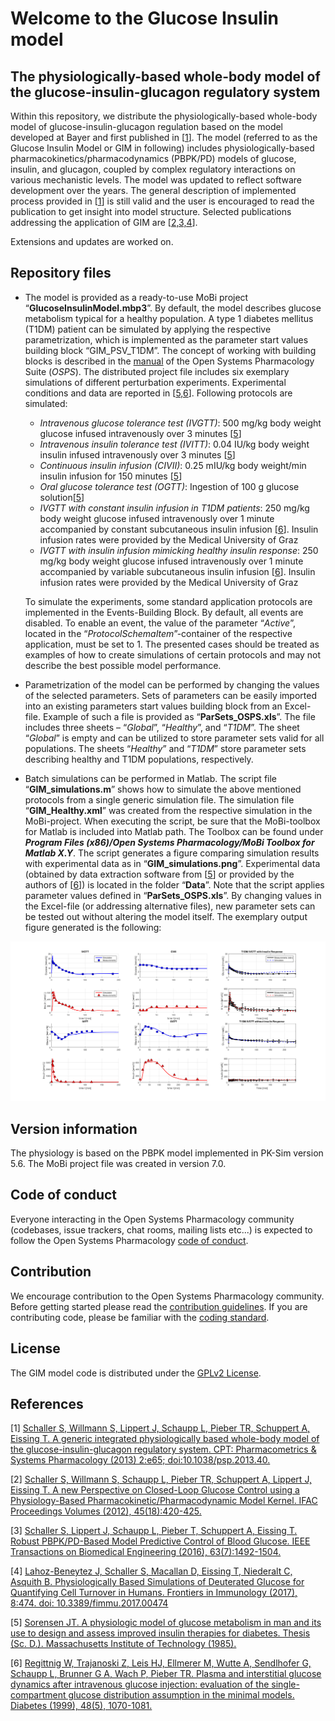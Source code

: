 # Welcome to the Glucose Insulin model
## The physiologically-based whole-body model of the glucose-insulin-glucagon regulatory system

Within this repository, we distribute the physiologically-based whole-body model of glucose-insulin-glucagon regulation based on the model developed at Bayer and first published in [[1](#references)]. The model (referred to as the Glucose Insulin Model or GIM in following) includes physiologically-based pharmacokinetics/pharmacodynamics (PBPK/PD) models of glucose, insulin, and glucagon, coupled by complex regulatory interactions on various mechanistic levels. The model was updated to reflect software development over the years. The general description of implemented process provided in [[1](#references)] is still valid and the user is encouraged to read the publication to get insight into model structure. Selected publications addressing the application of GIM are [[2,3,4](#references)].

Extensions and updates are worked on.

## Repository files
* The model is provided as a ready-to-use MoBi project “**GlucoseInsulinModel.mbp3**”. By default, the model describes glucose metabolism typical for a healthy population. A type 1 diabetes mellitus (T1DM) patient can be simulated by applying the respective parametrization, which is implemented as the parameter start values building block “GIM_PSV_T1DM”. The concept of working with building blocks is described in the [manual](https://github.com/Open-Systems-Pharmacology/OSPSuite.Documentation/blob/master/Open%20Systems%20Pharmacology%20Suite.pdf) of the Open Systems Pharmacology Suite (_OSPS_).
The distributed project file includes six exemplary simulations of different perturbation experiments. Experimental conditions and data are reported in [[5,6](#references)]. Following protocols are simulated:

  * _Intravenous glucose tolerance test (IVGTT)_: 500 mg/kg body weight glucose infused intravenously over 3 minutes [[5](#references)]
  * _Intravenous insulin tolerance test (IVITT)_: 0.04 IU/kg body weight insulin infused intravenously over 3 minutes [[5](#references)]
  * _Continuous insulin infusion (CIVII)_: 0.25 mIU/kg body weight/min insulin infusion for 150 minutes [[5](#references)]
  * _Oral glucose tolerance test (OGTT)_: Ingestion of 100 g glucose solution[[5](#references)]
  * _IVGTT with constant insulin infusion in T1DM patients_: 250 mg/kg body weight glucose infused intravenously over 1 minute accompanied by constant subcutaneous insulin infusion [[6](#references)]. Insulin infusion rates were provided by the Medical University of Graz
  * _IVGTT with insulin infusion mimicking healthy insulin response_: 250 mg/kg body weight glucose infused intravenously over 1 minute accompanied by variable subcutaneous insulin infusion [[6](#references)]. Insulin infusion rates were provided by the Medical University of Graz
  
  To simulate the experiments, some standard application protocols are implemented in the Events-Building Block. By default, all events are disabled. To enable an event, the value of the parameter “_Active_”, located in the “_ProtocolSchemaItem_”-container of the respective application, must be set to 1.
The presented cases should be treated as examples of how to create simulations of certain protocols and may not describe the best possible model performance.

* Parametrization of the model can be performed by changing the values of the selected parameters. Sets of parameters can be easily imported into an existing parameters start values building block from an Excel-file. Example of such a file is provided as “**ParSets_OSPS.xls**”. The file includes three sheets – “_Global_”, “_Healthy_”, and “_T1DM_”. The sheet “_Global_” is empty and can be utilized to store parameter sets valid for all populations. The sheets “_Healthy_” and “_T1DM_” store parameter sets describing healthy and T1DM populations, respectively.

* Batch simulations can be performed in Matlab. The script file “**GIM_simulations.m**” shows how to simulate the above mentioned protocols from a single generic simulation file. The simulation file “**GIM_Healthy.xml**” was created from the respective simulation in the MoBi-project. When executing the script, be sure that the MoBi-toolbox for Matlab is included into Matlab path. The Toolbox can be found under **_Program Files (x86)/Open Systems Pharmacology/MoBi Toolbox for Matlab X.Y_**.
The script generates a figure comparing simulation results with experimental data as in “**GIM_simulations.png**”. Experimental data (obtained by data extraction software from [[5](#references)] or provided by the authors of [[6](#references)]) is located in the folder “**Data**”.
Note that the script applies parameter values defined in “**ParSets_OSPS.xls**”. By changing values in the Excel-file (or addressing alternative files), new parameter sets can be tested out without altering the model itself.
The exemplary output figure generated is the following:

![gim_simulations](https://github.com/Open-Systems-Pharmacology/Glucose-Insulin-Model/blob/master/GIM_simulations.png)

## Version information
The physiology is based on the PBPK model implemented in PK-Sim version 5.6. The MoBi project file was created in version 7.0.

## Code of conduct
Everyone interacting in the Open Systems Pharmacology community (codebases, issue trackers, chat rooms, mailing lists etc...) is expected to follow the Open Systems Pharmacology [code of conduct](https://github.com/Open-Systems-Pharmacology/Suite/blob/master/CODE_OF_CONDUCT.md).

## Contribution
We encourage contribution to the Open Systems Pharmacology community. Before getting started please read the [contribution guidelines](https://github.com/Open-Systems-Pharmacology/Suite/blob/master/CONTRIBUTING.md). If you are contributing code, please be familiar with the [coding standard](https://github.com/Open-Systems-Pharmacology/Suite/blob/master/CODING_STANDARDS.md).

## License
The GIM model code is distributed under the [GPLv2 License](https://github.com/Open-Systems-Pharmacology/Suite/blob/develop/LICENSE).

## References
[1] [Schaller S, Willmann S, Lippert J, Schaupp L, Pieber TR, Schuppert A, Eissing T. A generic integrated physiologically based whole-body model of the glucose-insulin-glucagon regulatory system. CPT: Pharmacometrics & Systems Pharmacology (2013) 2:e65; doi:10.1038/psp.2013.40.](http://onlinelibrary.wiley.com/doi/10.1038/psp.2013.40/abstract)

[2] [Schaller S, Willmann S, Schaupp L, Pieber TR, Schuppert A, Lippert J, Eissing T. A new Perspective on Closed-Loop Glucose Control using a Physiology-Based Pharmacokinetic/Pharmacodynamic Model Kernel. IFAC Proceedings Volumes (2012), 45(18):420-425.](http://www.sciencedirect.com/science/article/pii/S1474667016321358)

[3] [Schaller S, Lippert J, Schaupp L, Pieber T, Schuppert A, Eissing T. Robust PBPK/PD-Based Model Predictive Control of Blood Glucose. IEEE Transactions on Biomedical Engineering  (2016), 63(7):1492-1504.](http://ieeexplore.ieee.org/stamp/stamp.jsp?arnumber=7315018)

[4] [Lahoz-Beneytez J, Schaller S, Macallan D, Eissing T, Niederalt C, Asquith B. Physiologically Based Simulations of Deuterated Glucose for Quantifying Cell Turnover in Humans. Frontiers in  Immunology (2017), 8:474. doi: 10.3389/fimmu.2017.00474](http://journal.frontiersin.org/article/10.3389/fimmu.2017.00474/abstract)

[5] [Sorensen JT. A physiologic model of glucose metabolism in man and its use to design and assess improved insulin therapies for diabetes. Thesis (Sc. D.). Massachusetts Institute of Technology (1985).](https://dspace.mit.edu/handle/1721.1/15234)

[6] [Regittnig W, Trajanoski Z, Leis HJ, Ellmerer M, Wutte A, Sendlhofer G, Schaupp L, Brunner G A, Wach P, Pieber TR. Plasma and interstitial glucose dynamics after intravenous glucose injection: evaluation of the single-compartment glucose distribution assumption in the minimal models. Diabetes (1999), 48(5), 1070-1081.](https://www.ncbi.nlm.nih.gov/pubmed/10331412)
